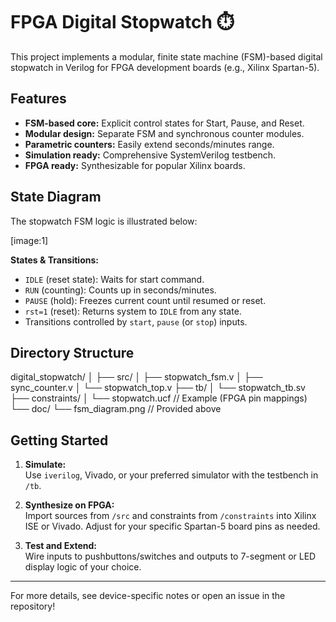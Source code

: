 # FPGA Digital Stopwatch ⏱️

This project implements a modular, finite state machine (FSM)-based digital stopwatch in Verilog for FPGA development boards (e.g., Xilinx Spartan-5).

## Features

- **FSM-based core:** Explicit control states for Start, Pause, and Reset.
- **Modular design:** Separate FSM and synchronous counter modules.
- **Parametric counters:** Easily extend seconds/minutes range.
- **Simulation ready:** Comprehensive SystemVerilog testbench.
- **FPGA ready:** Synthesizable for popular Xilinx boards.

## State Diagram

The stopwatch FSM logic is illustrated below:

[image:1]

**States & Transitions:**
- `IDLE` (reset state): Waits for start command.
- `RUN` (counting): Counts up in seconds/minutes.
- `PAUSE` (hold): Freezes current count until resumed or reset.
- `rst=1` (reset): Returns system to `IDLE` from any state.
- Transitions controlled by `start`, `pause` (or `stop`) inputs.

## Directory Structure

digital_stopwatch/
│
├── src/
│ ├── stopwatch_fsm.v
│ ├── sync_counter.v
│ └── stopwatch_top.v
├── tb/
│ └── stopwatch_tb.sv
├── constraints/
│ └── stopwatch.ucf // Example (FPGA pin mappings)
└── doc/
└── fsm_diagram.png // Provided above

## Getting Started

1. **Simulate:**  
   Use `iverilog`, Vivado, or your preferred simulator with the testbench in `/tb`.

2. **Synthesize on FPGA:**  
   Import sources from `/src` and constraints from `/constraints` into Xilinx ISE or Vivado. Adjust for your specific Spartan-5 board pins as needed.

3. **Test and Extend:**  
   Wire inputs to pushbuttons/switches and outputs to 7-segment or LED display logic of your choice.

---

For more details, see device-specific notes or open an issue in the repository!